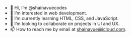 - 👋 Hi, I’m @shainavuecodes
- 👀 I’m interested in web development.
- 🌱 I’m currently learning HTML, CSS, and JavaScript.
- 💞️ I’m looking to collaborate on projects in UI and UX.
- 📫 How to reach me by email at shainavue@icloud.com.

<!---
shainavuecodes/shainavuecodes is a ✨ special ✨ repository because its `README.md` (this file) appears on your GitHub profile.
You can click the Preview link to take a look at your changes.
--->
